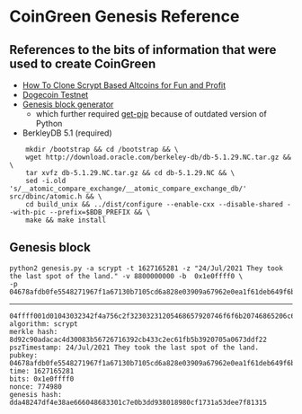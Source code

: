 # CoinGreen Genesis Reference

## References to the bits of information that were used to create CoinGreen

* [How To Clone Scrypt Based Altcoins for Fun and Profit](https://gist.github.com/mak2014/7ba2c9ec3a5ff54f9913094641e520bb)
* [Dogecoin Testnet](https://github.com/Dirrot/dogecoin-testnet)
* [Genesis block generator](https://github.com/bitflate/GenesisH0)
  * which further required [get-pip](https://github.com/pypa/get-pip) because of outdated version of Python
* BerkleyDB 5.1 (required)
```
    mkdir /bootstrap && cd /bootstrap && \
    wget http://download.oracle.com/berkeley-db/db-5.1.29.NC.tar.gz && \
    tar xvfz db-5.1.29.NC.tar.gz && cd db-5.1.29.NC && \
    sed -i.old 's/__atomic_compare_exchange/__atomic_compare_exchange_db/' src/dbinc/atomic.h && \
    cd build_unix && ../dist/configure --enable-cxx --disable-shared --with-pic --prefix=$BDB_PREFIX && \
    make && make install
```

## Genesis block
```
python2 genesis.py -a scrypt -t 1627165281 -z "24/Jul/2021 They took the last spot of the land." -v 8800000000 -b  0x1e0ffff0 \
-p 04678afdb0fe5548271967f1a67130b7105cd6a828e03909a67962e0ea1f61deb649f6bc3f4cef38c4f35504e51ec112de5c384df7ba0b8d578a4c702b6bf11d5f 
```
-----------------

```
04ffff001d01043032342f4a756c2f32303231205468657920746f6f6b20746865206c6173742073706f74206f6620746865206c616e642e
algorithm: scrypt
merkle hash: 8d92c90adacac4d30083b56726716392cb433c2ec61fb5b3920705a0673ddf22
pszTimestamp: 24/Jul/2021 They took the last spot of the land.
pubkey: 04678afdb0fe5548271967f1a67130b7105cd6a828e03909a67962e0ea1f61deb649f6bc3f4cef38c4f35504e51ec112de5c384df7ba0b8d578a4c702b6bf11d5f
time: 1627165281
bits: 0x1e0ffff0
nonce: 774980
genesis hash: dda48247df4e38ae666048683301c7e0b3dd938018980cf1731a53dee7f81315
```
